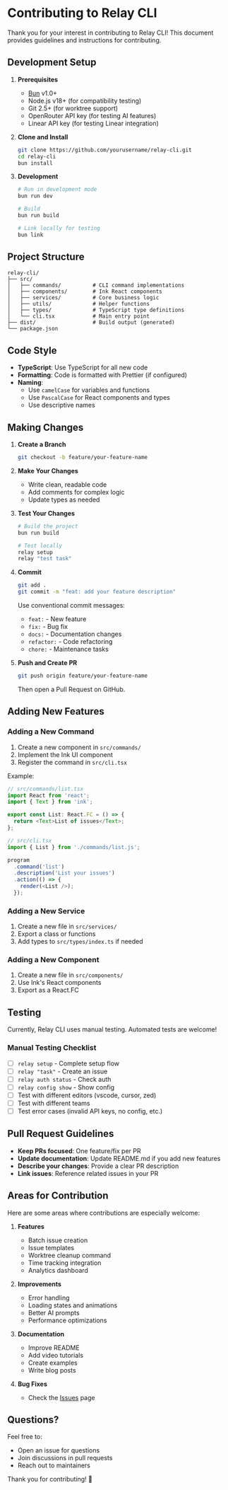 # Contributing to Relay CLI

Thank you for your interest in contributing to Relay CLI! This document provides guidelines and instructions for contributing.

## Development Setup

1. **Prerequisites**
   - [Bun](https://bun.sh) v1.0+
   - Node.js v18+ (for compatibility testing)
   - Git 2.5+ (for worktree support)
   - OpenRouter API key (for testing AI features)
   - Linear API key (for testing Linear integration)

2. **Clone and Install**
   ```bash
   git clone https://github.com/yourusername/relay-cli.git
   cd relay-cli
   bun install
   ```

3. **Development**
   ```bash
   # Run in development mode
   bun run dev

   # Build
   bun run build

   # Link locally for testing
   bun link
   ```

## Project Structure

```
relay-cli/
├── src/
│   ├── commands/          # CLI command implementations
│   ├── components/        # Ink React components
│   ├── services/          # Core business logic
│   ├── utils/             # Helper functions
│   ├── types/             # TypeScript type definitions
│   └── cli.tsx            # Main entry point
├── dist/                  # Build output (generated)
└── package.json
```

## Code Style

- **TypeScript**: Use TypeScript for all new code
- **Formatting**: Code is formatted with Prettier (if configured)
- **Naming**:
  - Use `camelCase` for variables and functions
  - Use `PascalCase` for React components and types
  - Use descriptive names

## Making Changes

1. **Create a Branch**
   ```bash
   git checkout -b feature/your-feature-name
   ```

2. **Make Your Changes**
   - Write clean, readable code
   - Add comments for complex logic
   - Update types as needed

3. **Test Your Changes**
   ```bash
   # Build the project
   bun run build

   # Test locally
   relay setup
   relay "test task"
   ```

4. **Commit**
   ```bash
   git add .
   git commit -m "feat: add your feature description"
   ```

   Use conventional commit messages:
   - `feat:` - New feature
   - `fix:` - Bug fix
   - `docs:` - Documentation changes
   - `refactor:` - Code refactoring
   - `chore:` - Maintenance tasks

5. **Push and Create PR**
   ```bash
   git push origin feature/your-feature-name
   ```

   Then open a Pull Request on GitHub.

## Adding New Features

### Adding a New Command

1. Create a new component in `src/commands/`
2. Implement the Ink UI component
3. Register the command in `src/cli.tsx`

Example:
```typescript
// src/commands/list.tsx
import React from 'react';
import { Text } from 'ink';

export const List: React.FC = () => {
  return <Text>List of issues</Text>;
};

// src/cli.tsx
import { List } from './commands/list.js';

program
  .command('list')
  .description('List your issues')
  .action(() => {
    render(<List />);
  });
```

### Adding a New Service

1. Create a new file in `src/services/`
2. Export a class or functions
3. Add types to `src/types/index.ts` if needed

### Adding a New Component

1. Create a new file in `src/components/`
2. Use Ink's React components
3. Export as a React.FC

## Testing

Currently, Relay CLI uses manual testing. Automated tests are welcome!

### Manual Testing Checklist

- [ ] `relay setup` - Complete setup flow
- [ ] `relay "task"` - Create an issue
- [ ] `relay auth status` - Check auth
- [ ] `relay config show` - Show config
- [ ] Test with different editors (vscode, cursor, zed)
- [ ] Test with different teams
- [ ] Test error cases (invalid API keys, no config, etc.)

## Pull Request Guidelines

- **Keep PRs focused**: One feature/fix per PR
- **Update documentation**: Update README.md if you add new features
- **Describe your changes**: Provide a clear PR description
- **Link issues**: Reference related issues in your PR

## Areas for Contribution

Here are some areas where contributions are especially welcome:

1. **Features**
   - Batch issue creation
   - Issue templates
   - Worktree cleanup command
   - Time tracking integration
   - Analytics dashboard

2. **Improvements**
   - Error handling
   - Loading states and animations
   - Better AI prompts
   - Performance optimizations

3. **Documentation**
   - Improve README
   - Add video tutorials
   - Create examples
   - Write blog posts

4. **Bug Fixes**
   - Check the [Issues](https://github.com/yourusername/relay-cli/issues) page

## Questions?

Feel free to:
- Open an issue for questions
- Join discussions in pull requests
- Reach out to maintainers

Thank you for contributing! 🎉
